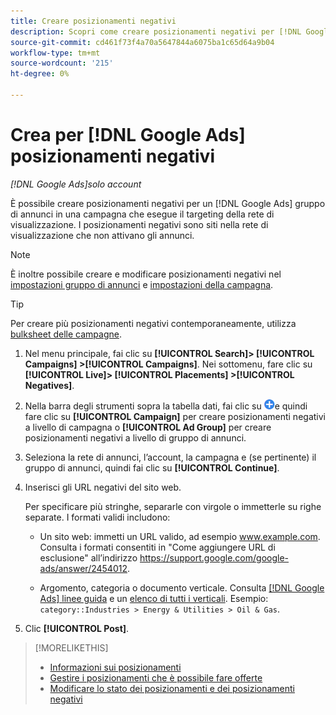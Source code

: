 ```yaml
---
title: Creare posizionamenti negativi
description: Scopri come creare posizionamenti negativi per [!DNL Google Ads] campagne e gruppi di annunci.
source-git-commit: cd461f73f4a70a5647844a6075ba1c65d64a9b04
workflow-type: tm+mt
source-wordcount: '215'
ht-degree: 0%

---
```


# Crea per [!DNL Google Ads] posizionamenti negativi

*[!DNL Google Ads]solo account*

È possibile creare posizionamenti negativi per un [!DNL Google Ads] gruppo di annunci in una campagna che esegue il targeting della rete di visualizzazione. I posizionamenti negativi sono siti nella rete di visualizzazione che non attivano gli annunci.

>[!NOTE]
>È inoltre possibile creare e modificare posizionamenti negativi nel [impostazioni gruppo di annunci](/help/search-social-commerce/campaign-management/campaigns/ad-group-manage.md) e [impostazioni della campagna](/help/search-social-commerce/campaign-management/campaigns/campaign-manage.md).

>[!TIP]
>Per creare più posizionamenti negativi contemporaneamente, utilizza [bulksheet delle campagne](/help/search-social-commerce/campaign-management/bulksheets/bulksheet-about.md).

1. Nel menu principale, fai clic su **[!UICONTROL Search]> [!UICONTROL Campaigns] >[!UICONTROL Campaigns]**. Nei sottomenu, fare clic su **[!UICONTROL Live]> [!UICONTROL Placements] >[!UICONTROL Negatives]**.

1. Nella barra degli strumenti sopra la tabella dati, fai clic su ![Crea](/help/search-social-commerce/assets/add.png "Crea")e quindi fare clic su **[!UICONTROL Campaign]** per creare posizionamenti negativi a livello di campagna o **[!UICONTROL Ad Group]** per creare posizionamenti negativi a livello di gruppo di annunci.

1. Seleziona la rete di annunci, l’account, la campagna e (se pertinente) il gruppo di annunci, quindi fai clic su **[!UICONTROL Continue]**.

1. Inserisci gli URL negativi del sito web.

   Per specificare più stringhe, separarle con virgole o immetterle su righe separate. I formati validi includono:

   * Un sito web: immetti un URL valido, ad esempio www.example.com. Consulta i formati consentiti in &quot;Come aggiungere URL di esclusione&quot; all’indirizzo https://support.google.com/google-ads/answer/2454012.

   * Argomento, categoria o documento verticale. Consulta [[!DNL Google Ads] linee guida](https://support.google.com/google-ads/editor/answer/30517) e un [elenco di tutti i verticali](https://developers.google.com/adwords/api/docs/appendix/verticals). Esempio: `category::Industries > Energy & Utilities > Oil & Gas`.

1. Clic **[!UICONTROL Post]**.

>[!MORELIKETHIS]
>
>* [Informazioni sui posizionamenti](placement-about.md)
>* [Gestire i posizionamenti che è possibile fare offerte](placement-manage.md)
>* [Modificare lo stato dei posizionamenti e dei posizionamenti negativi](placement-status-edit.md)

